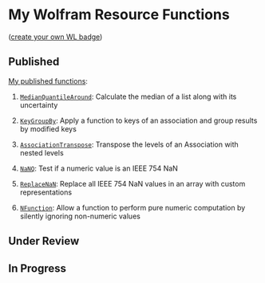 # My Wolfram Resource Functions


([create your own WL badge](https://www.wolframcloud.com/obj/github-cloud/form/BadgeCreation))

## Published
[My published functions](https://resources.wolframcloud.com/FunctionRepository/search/?i=ting+sun):

1. [`MedianQuantileAround`](https://resources.wolframcloud.com/FunctionRepository/resources/MedianQuantileAround/):
Calculate the median of a list along with its uncertainty

2. [`KeyGroupBy`](https://resources.wolframcloud.com/FunctionRepository/resources/KeyGroupBy):
Apply a function to keys of an association and group results by modified keys

3. [`AssociationTranspose`](https://resources.wolframcloud.com/FunctionRepository/resources/AssociationTranspose):
Transpose the levels of an Association with nested levels

4. [`NaNQ`](NaNQ-Definition.nb): Test if a numeric value is an IEEE 754 NaN
5. [`ReplaceNaN`](ReplaceNaN-Definition.nb): Replace all IEEE 754 NaN values in an array with custom representations
6. [`NFunction`](NFunction-Definition.nb): Allow a function to perform pure numeric computation by silently ignoring non-numeric values


## Under Review




## In Progress
